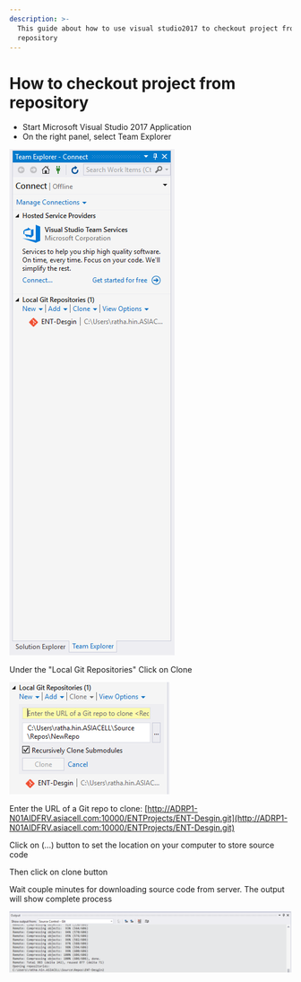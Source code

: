 ```yaml
---
description: >-
  This guide about how to use visual studio2017 to checkout project from
  repository
---
```


# How to checkout project from repository

* Start Microsoft Visual Studio 2017 Application
* On the right panel, select Team Explorer

![](.gitbook/assets/image%20%287%29.png)

Under the "Local Git Repositories" Click on Clone

![](.gitbook/assets/image%20%2810%29.png)

Enter the URL of a Git repo to clone: [http://ADRP1-N01AIDFRV.asiacell.com:10000/ENTProjects/ENT-Desgin.git](http://ADRP1-N01AIDFRV.asiacell.com:10000/ENTProjects/ENT-Desgin.git) 

Click on \(...\) button to set the location on your computer to store source code

Then click on clone button

Wait couple minutes for downloading source code from server. The output will show complete process

![](.gitbook/assets/image%20%2819%29.png)



